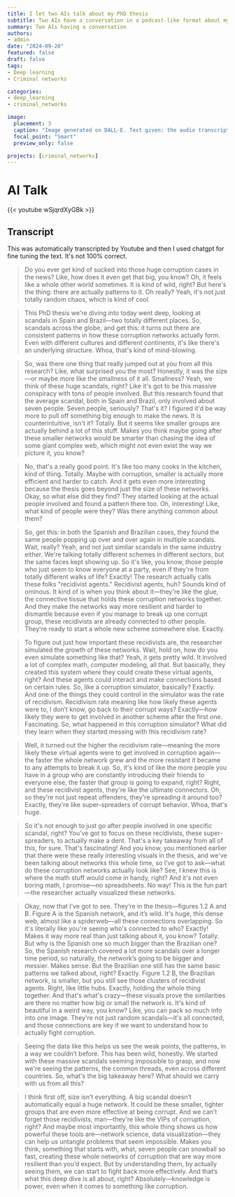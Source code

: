 ```yaml
---
title: I let two AIs talk about my PhD thesis
subtitle: Two AIs have a conversation in a podcast-like format about my PhD thesis on corruption networks
summary: Two AIs having a conversation 
authors:
- admin
date: "2024-09-20"
featured: false
draft: false
tags: 
- Deep learning
- Criminal networks

categories:
- deep_learning
- criminal_networks

image:
  placement: 3
  caption: "Image generated on DALL-E. Text given: the audio transcript."
  focal_point: "Smart"
  preview_only: false

projects: [criminal_networks]
---
```


<script type="text/javascript" src="https://d3js.org/d3.v6.min.js"></script>
<!-- <script type="text/javascript" src="js/formatter.js"> </script> -->
<link rel="stylesheet" type="text/css" href="css/style.css">

# AI Talk

{{< youtube wSjqrdXyGBk >}}


## Transcript

This was automatically transcripted by Youtube and then I used chatgpt for fine tuning the text. It's not 100% correct.

> Do you ever get kind of sucked into those huge corruption cases in the news? Like, how does it even get that big, you know? Oh, it feels like a whole other world sometimes. It is kind of wild, right? But here's the thing: there are actually patterns to it. Oh really? Yeah, it's not just totally random chaos, which is kind of cool.

> This PhD thesis we're diving into today went deep, looking at scandals in Spain and Brazil—two totally different places. So, scandals across the globe, and get this: it turns out there are consistent patterns in how these corruption networks actually form. Even with different cultures and different continents, it's like there's an underlying structure. Whoa, that's kind of mind-blowing.

> So, was there one thing that really jumped out at you from all this research? Like, what surprised you the most? Honestly, it was the size—or maybe more like the smallness of it all. Smallness? Yeah, we think of these huge scandals, right? Like it's got to be this massive conspiracy with tons of people involved. But this research found that the average scandal, both in Spain and Brazil, only involved about seven people. Seven people, seriously? That's it? I figured it'd be way more to pull off something big enough to make the news. It is counterintuitive, isn't it? Totally. But it seems like smaller groups are actually behind a lot of this stuff. Makes you think maybe going after these smaller networks would be smarter than chasing the idea of some giant complex web, which might not even exist the way we picture it, you know?

> No, that's a really good point. It's like too many cooks in the kitchen, kind of thing. Totally. Maybe with corruption, smaller is actually more efficient and harder to catch. And it gets even more interesting because the thesis goes beyond just the size of these networks. Okay, so what else did they find? They started looking at the actual people involved and found a pattern there too. Oh, interesting! Like, what kind of people were they? Was there anything common about them?

> So, get this: in both the Spanish and Brazilian cases, they found the same people popping up over and over again in multiple scandals. Wait, really? Yeah, and not just similar scandals in the same industry either. We're talking totally different schemes in different sectors, but the same faces kept showing up. So it's like, you know, those people who just seem to know everyone at a party, even if they're from totally different walks of life? Exactly! The research actually calls these folks "recidivist agents." Recidivist agents, huh? Sounds kind of ominous. It kind of is when you think about it—they're like the glue, the connective tissue that holds these corruption networks together. And they make the networks way more resilient and harder to dismantle because even if you manage to break up one corrupt group, these recidivists are already connected to other people. They're ready to start a whole new scheme somewhere else. Exactly.

> To figure out just how important these recidivists are, the researcher simulated the growth of these networks. Wait, hold on, how do you even simulate something like that? Yeah, it gets pretty wild. It involved a lot of complex math, computer modeling, all that. But basically, they created this system where they could create these virtual agents, right? And these agents could interact and make connections based on certain rules. So, like a corruption simulator, basically? Exactly. And one of the things they could control in the simulator was the rate of recidivism. Recidivism rate meaning like how likely these agents were to, I don’t know, go back to their corrupt ways? Exactly—how likely they were to get involved in another scheme after the first one. Fascinating. So, what happened in this corruption simulator? What did they learn when they started messing with this recidivism rate?

> Well, it turned out the higher the recidivism rate—meaning the more likely these virtual agents were to get involved in corruption again—the faster the whole network grew and the more resistant it became to any attempts to break it up. So, it's kind of like the more people you have in a group who are constantly introducing their friends to everyone else, the faster that group is going to expand, right? Right, and these recidivist agents, they're like the ultimate connectors. Oh, so they're not just repeat offenders, they're spreading it around too? Exactly, they're like super-spreaders of corrupt behavior. Whoa, that's huge.

> So it's not enough to just go after people involved in one specific scandal, right? You’ve got to focus on these recidivists, these super-spreaders, to actually make a dent. That's a key takeaway from all of this, for sure. That's fascinating! And you know, you mentioned earlier that there were these really interesting visuals in the thesis, and we've been talking about networks this whole time, so I’ve got to ask—what do these corruption networks actually look like? See, I knew this is where the math stuff would come in handy, right? And it's not even boring math, I promise—no spreadsheets. No way! This is the fun part—the researcher actually visualized these networks.

> Okay, now that I’ve got to see. They’re in the thesis—figures 1.2 A and B. Figure A is the Spanish network, and it’s wild. It's huge, this dense web, almost like a spiderweb—all these connections overlapping. So it's literally like you're seeing who's connected to who? Exactly! Makes it way more real than just talking about it, you know? Totally. But why is the Spanish one so much bigger than the Brazilian one? So, the Spanish research covered a lot more scandals over a longer time period, so naturally, the network’s going to be bigger and messier. Makes sense. But the Brazilian one still has the same basic patterns we talked about, right? Exactly. Figure 1.2 B, the Brazilian network, is smaller, but you still see those clusters of recidivist agents. Right, like little hubs. Exactly, holding the whole thing together. And that's what's crazy—these visuals prove the similarities are there no matter how big or small the network is. It's kind of beautiful in a weird way, you know? Like, you can pack so much info into one image. They're not just random scandals—it's all connected, and those connections are key if we want to understand how to actually fight corruption.

> Seeing the data like this helps us see the weak points, the patterns, in a way we couldn’t before. This has been wild, honestly. We started with these massive scandals seeming impossible to grasp, and now we're seeing the patterns, the common threads, even across different countries. So, what's the big takeaway here? What should we carry with us from all this?

> I think first off, size isn’t everything. A big scandal doesn’t automatically equal a huge network. It could be these smaller, tighter groups that are even more effective at being corrupt. And we can’t forget those recidivists, man—they're like the VIPs of corruption, right? And maybe most importantly, this whole thing shows us how powerful these tools are—network science, data visualization—they can help us untangle problems that seem impossible. Makes you think, something that starts with, what, seven people can snowball so fast, creating these whole networks of corruption that are way more resilient than you’d expect. But by understanding them, by actually seeing them, we can start to fight back more effectively. And that’s what this deep dive is all about, right? Absolutely—knowledge is power, even when it comes to something like corruption.
